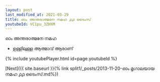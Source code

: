 ```yaml
---
layout: post
last_modified_at: 2021-03-29
title: ഓം അന്തരാത്മനേ നമഹ ൧൧ ടൈംസ്
youtubeId: VC1pu_3ZHXM
---
```

 
 
 ഓം അന്തരാത്മനേ നമഹ 
 
 -  ഉള്ളിലുള്ള ആത്മാവ് ആരാണ് 
 
  
 
  
 
 
 
 
 
 


{% include youtubePlayer.html id=page.youtubeId %}
 
[Next]({{ site.baseurl }}{% link  split1/_posts/2013-11-20-ഓം മൃഗാലയായ നമഹ ൧൧ ടൈംസ്.md%})
 
